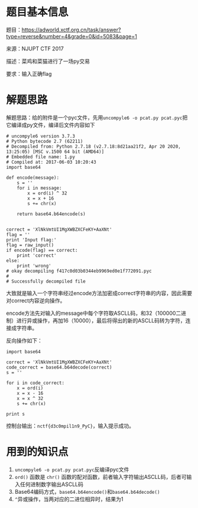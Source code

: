 # 题目基本信息

题目：https://adworld.xctf.org.cn/task/answer?type=reverse&number=4&grade=0&id=5083&page=1

来源：NJUPT CTF 2017

描述：菜鸡和菜猫进行了一场py交易

要求：输入正确flag

# 解题思路

解题思路：给的附件是一个pyc文件，先用`uncompyle6 -o pcat.py pcat.pyc`把它编译成py文件，编译后文件内容如下

```
# uncompyle6 version 3.7.3
# Python bytecode 2.7 (62211)
# Decompiled from: Python 2.7.18 (v2.7.18:8d21aa21f2, Apr 20 2020, 13:25:05) [MSC v.1500 64 bit (AMD64)]
# Embedded file name: 1.py
# Compiled at: 2017-06-03 10:20:43
import base64

def encode(message):
    s = ''
    for i in message:
        x = ord(i) ^ 32
        x = x + 16
        s += chr(x)

    return base64.b64encode(s)


correct = 'XlNkVmtUI1MgXWBZXCFeKY+AaXNt'
flag = ''
print 'Input flag:'
flag = raw_input()
if encode(flag) == correct:
    print 'correct'
else:
    print 'wrong'
# okay decompiling f417c0d03b0344eb9969ed0e1f772091.pyc
#
# Successfully decompiled file
```

大致就是输入一个字符串经过encode方法加密成correct字符串的内容，因此需要对correct内容逆向操作。

encode方法先对输入的message中每个字符取ASCLL码，和32（100000二进制）进行异或操作，再加16（10000），最后将得出的新的ASCLL码转为字符，连接成字符串。

反向操作如下：

```
import base64

correct = 'XlNkVmtUI1MgXWBZXCFeKY+AaXNt'
code_correct = base64.b64decode(correct)
s = ''

for i in code_correct:
    x = ord(i)
    x = x - 16
    x = x ^ 32
    s += chr(x)

print s
```

控制台输出：`nctf{d3c0mpil1n9_PyC}`，输入提示成功。

# 用到的知识点

1. `uncompyle6 -o pcat.py pcat.pyc`反编译pyc文件
2. `ord()` 函数是 `chr()` 函数的配对函数，前者输入字符输出ASCLL码，后者可输入任何进制数字输出ASCLL码
3. Base64编码方式，`base64.b64encode()`和`base64.b64decode()`
4. `^`异或操作，当两对应的二进位相异时，结果为1
